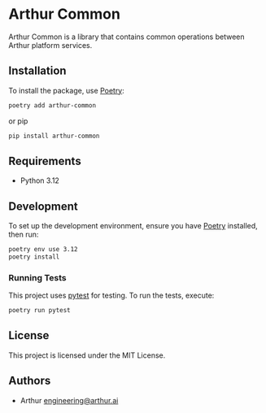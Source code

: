 # Arthur Common

Arthur Common is a library that contains common operations between Arthur platform services.

## Installation

To install the package, use [Poetry](https://python-poetry.org/):

```bash
poetry add arthur-common
```

or pip

```bash
pip install arthur-common
```

## Requirements

- Python 3.12

## Development

To set up the development environment, ensure you have [Poetry](https://python-poetry.org/) installed, then run:

```bash
poetry env use 3.12
poetry install
```

### Running Tests

This project uses [pytest](https://pytest.org/) for testing. To run the tests, execute:

```bash
poetry run pytest
```

## License

This project is licensed under the MIT License.

## Authors

- Arthur <engineering@arthur.ai>

